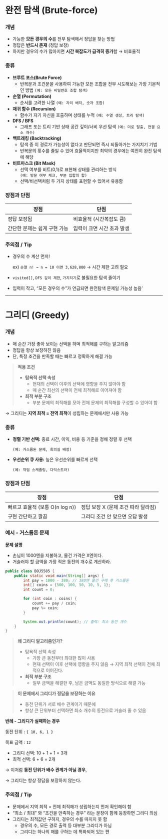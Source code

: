 # 완전 탐색 (Brute-force)

### 개념

- 가능한 **모든 경우의 수**를 전부 탐색해서 정답을 찾는 방법
- 정답은 **반드시 존재** (정답 보장)
- 하지만 경우의 수가 많아지면 **시간 복잡도가 급격히 증가**함 → 비효율적

### 종류

- **브루트 포스(Brute Force)**
    - 반복문과 조건문을 사용하여 가능한 모든 조합을 전부 시도해보는 가장 기본적인 방법 
    `(예: 모든 비밀번호 조합 탐색)`
- **순열 (Permutation)**
    - 순서를 고려한 나열
     `(예: 자리 배치, 숫자 조합)`
- **재귀 함수 (Recursion)**
    - 함수가 자기 자신을 호출하며 상태를 누적 
    `(예: 수열 생성, 트리 탐색)`
- **DFS / BFS**
    - 그래프 또는 트리 기반 상태 공간 깊이/너비 우선 탐색 
    `(예: 미로 탈출, 연결 요소 개수)`
- **백트래킹 (Backtracking)**
    - 탐색 중 이 경로가 가능성이 없다고 판단되면 즉시 되돌아가는 가지치기 기법
    - 반복문의 횟수를 줄일 수 있어 효율적이지만 최악의 경우에는 여전히 완전 탐색에 해당
- **비트마스크 (Bit Mask)**
    - 선택 여부를 비트(0,1)로 표현해 상태를 관리하는 방식  
     `(예: 방문 여부 체크, 부분 집합의 합)`
    - 선택/비선택처럼 두 가지 상태를 표현할 수 있어서 유용함

### 장점과 단점

| 장점 | 단점 |
| --- | --- |
| 정답 보장됨 | 비효율적 (시간복잡도 큼) |
| 간단한 문제는 쉽게 구현 가능 | 입력이 크면 시간 초과 발생 |

### 주의점 / Tip

- 경우의 수 계산 먼저!
    
    ex) `순열 n! → n = 10 이면 3,628,800`  → 시간 제한 고려 필요
    
- `visited[]`, `DFS 깊이 제한`, `가지치기`로 불필요한 탐색 줄이기
- 입력이 작고, “모든 경우의 수”가 언급되면 완전탐색 문제일 가능성 높음’

---

# 그리디 (Greedy)

### 개념

- 매 순간 가장 좋아 보이는 선택을 하며 최적해를 구하는 알고리즘
- 정답을 항상 보장하진 않음
- 단, 특정 조건을 만족할 때는 빠르고 정확하게 해결 가능

> **적용 조건**
> 
> - **탐욕적 선택 속성**
>     - 현재의 선택이 이후의 선택에 영향을 주지 않아야 함
>     - 매 순간 최선의 선택이 전체 최적해로 이어져야 함
> - **최적 부분 구조**
>     - 부분 문제의 최적해를 모아 전체 문제의 최적해를 구성할 수 있어야 함

→ 그리디는 **지역 최적 = 전역 최적**이 성립하는 문제에서만 사용 가능

### 종류

- **정렬 기반 선택:** 종료 시간, 이익, 비용 등 기준을 정해 정렬 후 선택
    
    `(예: 거스름돈 문제, 회의실 배정)`
    
- **우선순위 큐 사용:** 높은 우선순위를 빠르게 선택
    
    `(예: 작업 스케줄링, 다익스트라)`
    

### 장점과 단점

| 장점 | 단점 |
| --- | --- |
| 빠르고 효율적 (보통 O(n log n)) | 정답 보장 X (문제 조건 따라 달라짐) |
| 구현 간단하고 깔끔 | 그리디 조건 안 맞으면 오답 발생 |

### 예시 - 거스름돈 문제

**문제 설명**

- 손님이 1000엔을 지불하고, 물건 가격은 X엔이다.
- 거슬러야 할 금액을 가장 적은 동전의 개수로 계산하라.

```java
public class BOJ5585 {
    public static void main(String[] args) {
        int pay = 1000 - 380; // 380엔 물건 구매 후 거스름돈
        int[] coins = {500, 100, 50, 10, 5, 1};
        int count = 0;

        for (int coin : coins) {
            count += pay / coin;
            pay %= coin;
        }

        System.out.println(count); // 출력: 최소 동전 개수
    }
}
```

> **왜 그리디 알고리즘인가?**
> 
> - 탐욕적 선택 속성
>     - 가장 큰 동전부터 최대한 많이 사용
>     - 현재 선택이 이후 선택에 영향을 주지 않음 → 지역 최적 선택이 전체 최적으로 이어진다.
> - **최적 부분 구조**
>     - 일부 금액을 해결한 후, 남은 금액도 동일한 방식으로 해결 가능

> **이 문제에서 그리디가 정답을 보장하는 이유**
> 
> - 동전 단위가 서로 배수 관계이기 때문에
> - 항상 큰 단위부터 선택하면 최소 개수의 동전으로 거슬러 줄 수 있음

**반례 - 그리디가 실패하는 경우**

동전 단위 : `{ 10, 6, 1 }`

목표 금액 : `12`

- 그리디 선택: 10 + 1 + 1 = 3개
- 최적 선택: 6 + 6 = 2개

→ 이처럼 **동전 단위가 배수 관계가 아닐 경우**,

→ 그리디는 항상 정답을 보장하지 않는다.


### 주의점 / Tip

- 문제에서 지역 최적 = 전체 최적해가 성립하는지 먼저 확인해야 함
- “최소 / 최대” 와 “조건을 만족하는 경우” 라는 문장이 함께 등장하면 그리디 의심
- 그리디는 최적값만 구하지, 경우의 수를 따지지 못 함
    - 경우의 수, 모든 경로 출력 등 대부분 그리디가 아님
    - 그리디는 하나의 해를 구하는 데 특화되어 있는 편
